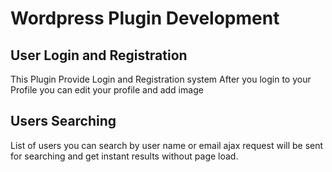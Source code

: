 # Wordpress Plugin Development 
## User Login and Registration 
This Plugin Provide Login and Registration system
After you login to your Profile you can edit your profile and add image
## Users Searching
<p>List of users you can search by user name or email ajax request will be sent for searching and get instant results without page load.</p>
